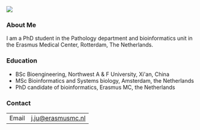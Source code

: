 ![](https://erasmusmc-bioinformatics.github.io/img/team/jie.jpg)

### About Me

I am a PhD student in the Pathology department and bioinformatics unit in the Erasmus Medical Center, Rotterdam, The Netherlands.

### Education

- BSc Bioengineering, Northwest A & F University, Xi'an, China
- MSc Bioinformatics and Systems biology, Amsterdam, the Netherlands
- PhD candidate of bioinformatics, Erasmus MC, the Netherlands

### Contact

|           |                                             |
|-----------|---------------------------------------------|
|Email      | j.ju@erasmusmc.nl                  |
